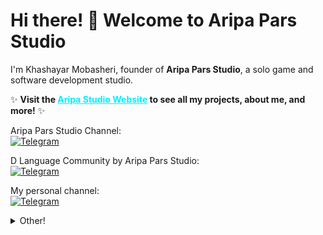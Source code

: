 <h1>Hi there! 👋 Welcome to Aripa Pars Studio </h1>
<p>I'm Khashayar Mobasheri, founder of <b>Aripa Pars Studio</b>, a solo game and software development studio.</p>
<p>✨ <b>Visit the <a href="https://aripastudio.github.io/AripaStudio/" style="color: #00f0ff; font-weight: bold;">Aripa Studio Website</a> to see all my projects, about me, and more!</b> ✨</p>
<p>
  Aripa Pars Studio Channel:<br>
  <a href="https://t.me/AripaStudio">
    <img src="https://img.shields.io/badge/Telegram-Channel-blue?style=for-the-badge&logo=telegram&logoColor=white" alt="Telegram">
  </a>
</p>

<p>
  D Language Community by Aripa Pars Studio:<br>
  <a href="https://t.me/DLanguageAP">
    <img src="https://img.shields.io/badge/Telegram-Community-blueviolet?style=for-the-badge&logo=telegram&logoColor=white" alt="Telegram">
  </a>
</p>

<p>
  My personal channel:<br>
  <a href="https://t.me/khashayarAP">
    <img src="https://img.shields.io/badge/Telegram-Channel-grey?style=for-the-badge&logo=telegram&logoColor=white" alt="Telegram">
  </a>
</p>

<details>
  <summary>Other!</summary>

  <h2> Github Trophies : </h2>
<p  align="center">
  <img src="https://github-profile-trophy.vercel.app/?username=AripaStudio&theme=radical&no-frame=false&no-bg=false&margin-w=4" alt="GitHub Trophies" />
</p>
<h2> Github Stats : </h2>
<img src="https://github-readme-stats.vercel.app/api?username=AripaStudio&show_icons=true&theme=dark" alt="GitHub Stats">

<h2> Github Streak : </h2>
<p>
<img src="https://github-readme-streak-stats.herokuapp.com/?user=AripaStudio&theme=dark" alt="GitHub Streak">
</p>



 
</details>
